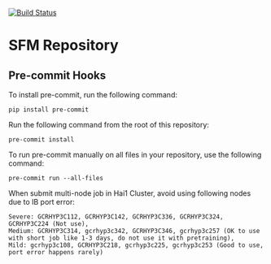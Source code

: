 [![Build Status](https://dev.azure.com/AI4ScienceSFM/SFM_framework/_apis/build/status%2FPython%20Unit%20Tests?branchName=main)](https://dev.azure.com/AI4ScienceSFM/SFM_framework/_build/latest?definitionId=1&branchName=main)

# SFM Repository


## Pre-commit Hooks

To install pre-commit, run the following command:
```
pip install pre-commit
```

Run the following command from the root of this repository:
```
pre-commit install
```

To run pre-commit manually on all files in your repository, use the following command:
```
pre-commit run --all-files
```


When submit multi-node job in Hai1 Cluster, avoid using following nodes due to IB port error:
```
Severe: GCRHYP3C112, GCRHYP3C142, GCRHYP3C336, GCRHYP3C324, GCRHYP3C224 (Not use),
Medium: GCRHYP3C314, gcrhyp3c342, GCRHYP3C346, gcrhyp3c257 (OK to use with short job like 1-3 days, do not use it with pretraining),
Mild: gcrhyp3c108, GCRHYP3C218, gcrhyp3c225, gcrhyp3c253 (Good to use, port error happens rarely)
```
